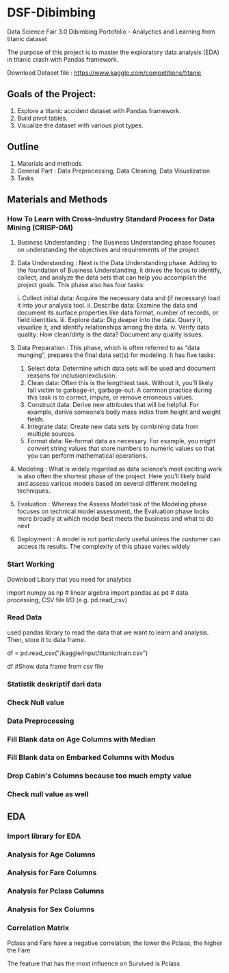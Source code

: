 # DSF-Dibimbing 
Data Science Fair 3.0 Dibimbing Portofolio - Analyctics and Learning from titanic dataset

The purpose of this project is to master the exploratory data analysis (EDA) in titanic crash with Pandas framework.

Download Dataset file : https://www.kaggle.com/competitions/titanic

## Goals of the Project:
1.  Explore a titanic accident dataset with Pandas framework.
2.  Build pivot tables.
3.  Visualize the dataset with various plot types.

## Outline
1.  Materials and methods
2.  General Part : Data Preprocessing, Data Cleaning, Data Visualization
3.  Tasks

## Materials and Methods

### How To Learn with Cross-Industry Standard Process for Data Mining (CRISP-DM)
1. Business Understanding : The Business Understanding phase focuses on understanding the objectives and requirements of the project
2. Data Understanding : Next is the Data Understanding phase. Adding to the foundation of Business Understanding, it drives the focus to identify, collect, and analyze the data sets that can help you accomplish the project goals. This phase also has four tasks:

    i.  Collect initial data: Acquire the necessary data and (if necessary) load it into your analysis tool.
    ii.  Describe data: Examine the data and document its surface properties like data format, number of records, or field identities.
    iii.  Explore data: Dig deeper into the data. Query it, visualize it, and identify relationships among the data.
    iv.  Verify data quality: How clean/dirty is the data? Document any quality issues.
  
3. Data Preparation : This phase, which is often referred to as “data munging”, prepares the final data set(s) for modeling. It has five tasks:

    1.  Select data: Determine which data sets will be used and document reasons for inclusion/exclusion.
    2.  Clean data: Often this is the lengthiest task. Without it, you’ll likely fall victim to garbage-in, garbage-out. A common practice during this task is to correct,        impute, or remove erroneous values.
    3.  Construct data: Derive new attributes that will be helpful. For example, derive someone’s body mass index from height and weight fields.
    4.  Integrate data: Create new data sets by combining data from multiple sources.
    5.  Format data: Re-format data as necessary. For example, you might convert string values that store numbers to numeric values so that you can perform mathematical operations.
       
4. Modeling : What is widely regarded as data science’s most exciting work is also often the shortest phase of the project. Here you’ll likely build and assess various models based on several different modeling techniques.
   
5. Evaluation : Whereas the Assess Model task of the Modeling phase focuses on technical model assessment, the Evaluation phase looks more broadly at which model best meets the business and what to do next
   
7. Deployment : A model is not particularly useful unless the customer can access its results. The complexity of this phase varies widely

### Start Working

Download Libary that you need for analytics

import numpy as np # linear algebra
import pandas as pd # data processing, CSV file I/O (e.g. pd.read_csv)

### Read Data
used pandas library to read the data that we want to learn and analysis. Then, store it to data frame.

df = pd.read_csv("/kaggle/input/titanic/train.csv")

df #Show data frame from csv file

### Statistik deskriptif dari data

### Check Null value

### Data Preprocessing

### Fill Blank data on Age Columns with Median

### Fill Blank data on Embarked Columns with Modus

### Drop Cabin's Columns because too much empty value

### Check null value as well

## EDA

### Import library for EDA

### Analysis for Age Columns

### Analysis for Fare Columns

### Analysis for Pclass Columns

### Analysis for Sex Columns

### Correlation Matrix

Pclass and Fare have a negative correlation, the lower the Pclass, the higher the Fare

The feature that has the most influence on Survived is Pclass


